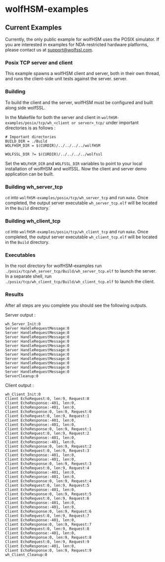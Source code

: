 # wolfHSM-examples

## Current Examples
Currently, the only public example for wolfHSM uses the POSIX simulator. If you are interested in examples for NDA-restricted hardware platforms, please contact us at support@wolfssl.com.

### Posix TCP server and client
This example spawns a wolfHSM client and server, both in their own thread, and runs the client-side unit tests against the server. server.

### Building
To build the client and the server, wolfHSM must be configured and built along side wolfSSL.

In the Makefile for both the server and client in `wolfHSM-examples/posix/tcp/wh_<client or server>_tcp/` under important directories is as follows :
```
# Important directories
BUILD_DIR = ./Build
WOLFHSM_DIR = $(CURDIR)/../../../../wolfHSM

WOLFSSL_DIR ?= $(CURDIR)/../../../../wolfssl
```

Set the `WOLFHSM_DIR` and `WOLFSSL_DIR` variables to point to your local installation of wolfHSM and wolfSSL. Now the client and server demo application can be built.

### Building wh_server_tcp
`cd` into `wolfHSM-examples/posix/tcp/wh_server_tcp` and run `make`. Once completed, the output server executable `wh_server_tcp.elf` will be located in the `Build` directory.`

### Building wh_client_tcp
`cd` into `wolfHSM-examples/posix/tcp/wh_client_tcp` and run `make`. Once completed, the output server executable `wh_client_tcp.elf` will be located in the `Build` directory.

### Executables
In the root directory for wolfHSM-examples run `./posix/tcp/wh_server_tcp/Build/wh_server_tcp.elf` to launch the server. In a separate shell, run `./posix/tcp/wh_client_tcp/Build/wh_client_tcp.elf` to launch the client.

### Results
After all steps are you complete you should see the following outputs.

Server output :
```
wh_Server_Init:0
Server HandleRequestMessage:0
Server HandleRequestMessage:0
Server HandleRequestMessage:0
Server HandleRequestMessage:0
Server HandleRequestMessage:0
Server HandleRequestMessage:0
Server HandleRequestMessage:0
Server HandleRequestMessage:0
Server HandleRequestMessage:0
Server HandleRequestMessage:0
Server HandleRequestMessage:0
ServerCleanup:0
```

Client output :
```
wh_Client_Init:0
Client EchoRequest:0, len:9, Request:0
Client EchoResponse:-401, len:0,
Client EchoResponse:-401, len:0,
Client EchoResponse:0, len:9, Request:0
Client EchoRequest:0, len:9, Request:1
Client EchoResponse:-401, len:0,
Client EchoResponse:-401, len:0,
Client EchoResponse:0, len:9, Request:1
Client EchoRequest:0, len:9, Request:2
Client EchoResponse:-401, len:0,
Client EchoResponse:-401, len:0,
Client EchoResponse:0, len:9, Request:2
Client EchoRequest:0, len:9, Request:3
Client EchoResponse:-401, len:0,
Client EchoResponse:-401, len:0,
Client EchoResponse:0, len:9, Request:3
Client EchoRequest:0, len:9, Request:4
Client EchoResponse:-401, len:0,
Client EchoResponse:-401, len:0,
Client EchoResponse:0, len:9, Request:4
Client EchoRequest:0, len:9, Request:5
Client EchoResponse:-401, len:0,
Client EchoResponse:0, len:9, Request:5
Client EchoRequest:0, len:9, Request:6
Client EchoResponse:-401, len:0,
Client EchoResponse:-401, len:0,
Client EchoResponse:0, len:9, Request:6
Client EchoRequest:0, len:9, Request:7
Client EchoResponse:-401, len:0,
Client EchoResponse:0, len:9, Request:7
Client EchoRequest:0, len:9, Request:8
Client EchoResponse:-401, len:0,
Client EchoResponse:0, len:9, Request:8
Client EchoRequest:0, len:9, Request:9
Client EchoResponse:-401, len:0,
Client EchoResponse:0, len:9, Request:9
wh_Client_Cleanup:0
```
